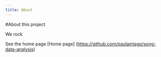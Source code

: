 ```yaml
---
title: About
---
```


#About this project

We rock

See the home page [Home page] (https://github.com/paulamlago/song-data-analysis)
